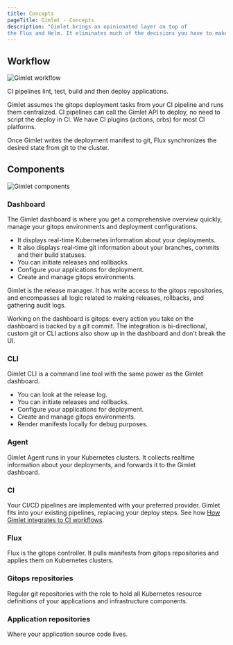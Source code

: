 ```yaml
---
title: Concepts
pageTitle: Gimlet - Concepts
description: "Gimlet brings an opinionated layer on top of 
the Flux and Helm. It eliminates much of the decisions you have to make and gets you a developer platform on top of Kubernetes."
---
```


## Workflow

![Gimlet workflow](/flow.svg)

CI pipelines lint, test, build and then deploy applications.

Gimlet assumes the gitops deployment tasks from your CI pipeline and runs them centralized. CI pipelines can call the Gimlet API to deploy, no need to script the deploy in CI. We have CI plugins (actions, orbs) for most CI platforms.

Once Gimlet writes the deployment manifest to git, Flux synchronizes the desired state from git to the cluster.

## Components

![Gimlet components](/components.svg)

### Dashboard

The Gimlet dashboard is where you get a comprehensive overview quickly, manage your gitops environments and deployment configurations.

- It displays real-time Kubernetes information about your deployments.
- It also displays real-time git information about your branches, commits and their build statuses.
- You can initiate releases and rollbacks.
- Configure your applications for deployment.
- Create and manage gitops environments.

Gimlet is the release manager. It has write access to the gitops repositories, and encompasses all logic related to making releases, rollbacks, and gathering audit logs.

Working on the dashboard is gitops: every action you take on the dashboard is backed by a git commit. The integration is bi-directional, custom git or CLI actions also show up in the dashboard and don't break the UI.

### CLI

Gimlet CLI is a command line tool with the same power as the Gimlet dashboard.

- You can look at the release log.
- You can initiate releases and rollbacks.
- Configure your applications for deployment.
- Create and manage gitops environments.
- Render manifests locally for debug purposes.

### Agent

Gimlet Agent runs in your Kubernetes clusters. It collects realtime information about your deployments, and forwards it to the Gimlet dashboard.

### CI

Your CI/CD pipelines are implemented with your preferred provider. Gimlet fits into your existing pipelines, replacing your deploy steps. See how [How Gimlet integrates to CI workflows](/docs/integrate-with-ci).

### Flux

Flux is the gitops controller. It pulls manifests from gitops repositories and applies them on Kubernetes clusters.

### Gitops repositories

Regular git repositories with the role to hold all Kubernetes resource definitions of your applications and infrastructure components.

### Application repositories

Where your application source code lives.
